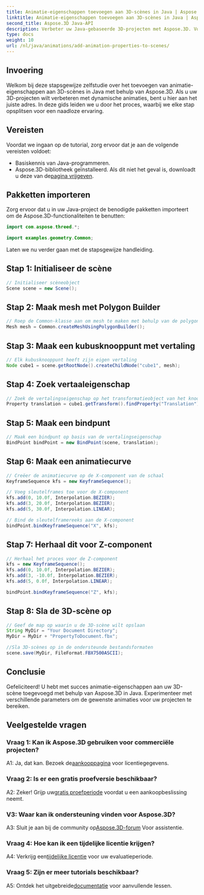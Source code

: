 ```yaml
---
title: Animatie-eigenschappen toevoegen aan 3D-scènes in Java | Aspose.3D-zelfstudie
linktitle: Animatie-eigenschappen toevoegen aan 3D-scènes in Java | Aspose.3D-zelfstudie
second_title: Aspose.3D Java-API
description: Verbeter uw Java-gebaseerde 3D-projecten met Aspose.3D. Volg onze tutorial om animatie-eigenschappen naadloos toe te voegen.
type: docs
weight: 10
url: /nl/java/animations/add-animation-properties-to-scenes/
---
```

## Invoering

Welkom bij deze stapsgewijze zelfstudie over het toevoegen van animatie-eigenschappen aan 3D-scènes in Java met behulp van Aspose.3D. Als u uw 3D-projecten wilt verbeteren met dynamische animaties, bent u hier aan het juiste adres. In deze gids leiden we u door het proces, waarbij we elke stap opsplitsen voor een naadloze ervaring.

## Vereisten

Voordat we ingaan op de tutorial, zorg ervoor dat je aan de volgende vereisten voldoet:

- Basiskennis van Java-programmeren.
-  Aspose.3D-bibliotheek geïnstalleerd. Als dit niet het geval is, downloadt u deze van de[pagina vrijgeven](https://releases.aspose.com/3d/java/).

## Pakketten importeren

Zorg ervoor dat u in uw Java-project de benodigde pakketten importeert om de Aspose.3D-functionaliteiten te benutten:

```java
import com.aspose.threed.*;

import examples.geometry.Common;
```

Laten we nu verder gaan met de stapsgewijze handleiding.

## Stap 1: Initialiseer de scène

```java
// Initialiseer scèneobject
Scene scene = new Scene();
```

## Stap 2: Maak mesh met Polygon Builder

```java
// Roep de Common-klasse aan om mesh te maken met behulp van de polygon builder-methode om de mesh-instantie in te stellen
Mesh mesh = Common.createMeshUsingPolygonBuilder();
```

## Stap 3: Maak een kubusknooppunt met vertaling

```java
// Elk kubusknooppunt heeft zijn eigen vertaling
Node cube1 = scene.getRootNode().createChildNode("cube1", mesh);
```

## Stap 4: Zoek vertaaleigenschap

```java
// Zoek de vertalingseigenschap op het transformatieobject van het knooppunt
Property translation = cube1.getTransform().findProperty("Translation");
```

## Stap 5: Maak een bindpunt

```java
// Maak een bindpunt op basis van de vertalingseigenschap
BindPoint bindPoint = new BindPoint(scene, translation);
```

## Stap 6: Maak een animatiecurve

```java
// Creëer de animatiecurve op de X-component van de schaal
KeyframeSequence kfs = new KeyframeSequence();

// Voeg sleutelframes toe voor de X-component
kfs.add(0, 10.0f, Interpolation.BEZIER);
kfs.add(3, 20.0f, Interpolation.BEZIER);
kfs.add(5, 30.0f, Interpolation.LINEAR);

// Bind de sleutelframereeks aan de X-component
bindPoint.bindKeyframeSequence("X", kfs);
```

## Stap 7: Herhaal dit voor Z-component

```java
// Herhaal het proces voor de Z-component
kfs = new KeyframeSequence();
kfs.add(0, 10.0f, Interpolation.BEZIER);
kfs.add(3, -10.0f, Interpolation.BEZIER);
kfs.add(5, 0.0f, Interpolation.LINEAR);

bindPoint.bindKeyframeSequence("Z", kfs);
```

## Stap 8: Sla de 3D-scène op

```java
// Geef de map op waarin u de 3D-scène wilt opslaan
String MyDir = "Your Document Directory";
MyDir = MyDir + "PropertyToDocument.fbx";

//Sla 3D-scènes op in de ondersteunde bestandsformaten
scene.save(MyDir, FileFormat.FBX7500ASCII);
```

## Conclusie

Gefeliciteerd! U hebt met succes animatie-eigenschappen aan uw 3D-scène toegevoegd met behulp van Aspose.3D in Java. Experimenteer met verschillende parameters om de gewenste animaties voor uw projecten te bereiken.

## Veelgestelde vragen

### Vraag 1: Kan ik Aspose.3D gebruiken voor commerciële projecten?

 A1: Ja, dat kan. Bezoek de[aankooppagina](https://purchase.aspose.com/buy) voor licentiegegevens.

### Vraag 2: Is er een gratis proefversie beschikbaar?

 A2: Zeker! Grijp uw[gratis proefperiode](https://releases.aspose.com/) voordat u een aankoopbeslissing neemt.

### V3: Waar kan ik ondersteuning vinden voor Aspose.3D?

 A3: Sluit je aan bij de community op[Aspose.3D-forum](https://forum.aspose.com/c/3d/18) Voor assistentie.

### Vraag 4: Hoe kan ik een tijdelijke licentie krijgen?

 A4: Verkrijg een[tijdelijke licentie](https://purchase.aspose.com/temporary-license/) voor uw evaluatieperiode.

### Vraag 5: Zijn er meer tutorials beschikbaar?

 A5: Ontdek het uitgebreide[documentatie](https://reference.aspose.com/3d/java/) voor aanvullende lessen.
